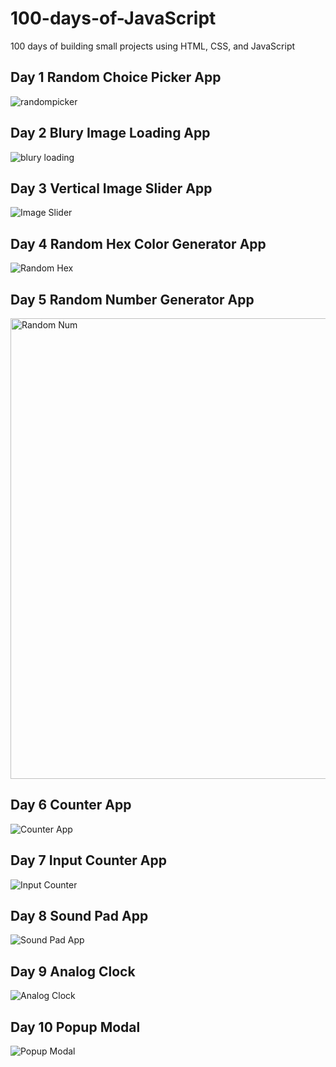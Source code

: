 # 100-days-of-JavaScript

 100 days of building small projects using HTML, CSS, and JavaScript

## Day 1 Random Choice Picker App

![randompicker](https://user-images.githubusercontent.com/64098042/198912755-66857630-1048-4acb-a5e0-600185af621e.png)

## Day 2 Blury Image Loading App

![blury loading](https://user-images.githubusercontent.com/64098042/199121068-042afb03-78aa-4bc7-a6da-1882557fcc5e.png)

## Day 3 Vertical Image Slider App

![Image Slider](https://user-images.githubusercontent.com/64098042/199296238-8fe43804-e8d4-435f-b786-0fdedbe5d742.png)

## Day 4 Random Hex Color Generator App

![Random Hex](https://user-images.githubusercontent.com/64098042/199646289-525dbd60-d908-4086-b721-13f657383ca6.png)

## Day 5 Random Number Generator App

<img width="737" alt="Random Num" src="https://user-images.githubusercontent.com/64098042/199847974-264ac0e4-24da-40fa-b89a-8334268198ae.png">

## Day 6 Counter App

![Counter App](https://user-images.githubusercontent.com/64098042/200127868-04ae34ed-bd15-4f6f-805d-a1ace1070652.png)

## Day 7 Input Counter App

![Input Counter](https://user-images.githubusercontent.com/64098042/200184274-f09fb217-f712-4ca5-9ecd-1c869de4d0d8.png)

## Day 8 Sound Pad App

![Sound Pad App](https://user-images.githubusercontent.com/64098042/200596331-59182cb0-ec2e-49ac-90bf-16bd14b8683e.png)

## Day 9 Analog Clock

![Analog Clock](https://user-images.githubusercontent.com/64098042/200959991-8f588dd4-5a7b-4047-9073-5f78a53771c3.png)

## Day 10 Popup Modal

![Popup Modal](https://user-images.githubusercontent.com/64098042/201255382-1281fb54-6162-4f15-b25e-e2f6592ff945.png)





